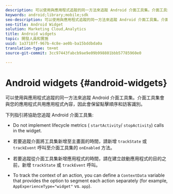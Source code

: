 ```yaml
---
description: 可以使用與應用程式追蹤的同一方法來追蹤 Android 介面工具集。介面工具集會與您的應用程式共用應用程式內容，因此會保留點擊順序和訪客識別。
keywords: android;library;mobile;sdk
seo-description: 可以使用與應用程式追蹤的同一方法來追蹤 Android 介面工具集。介面工具集會與您的應用程式共用應用程式內容，因此會保留點擊順序和訪客識別。
seo-title: Android Widget
solution: Marketing Cloud,Analytics
title: Android widgets
topic: 開發人員和實施
uuid: 1a3718ff-967b-4c8e-ae0b-ba15bddbda0a
translation-type: tm+mt
source-git-commit: 3cc97443fabcb9ae9e09b998801bbb57785960e0

---
```



# Android widgets {#android-widgets}

可以使用與應用程式追蹤的同一方法來追蹤 Android 介面工具集。介面工具集會與您的應用程式共用應用程式內容，因此會保留點擊順序和訪客識別。

下列指引將協助您追蹤 Android 介面工具集:

* Do not implement lifecycle metrics ( `startActivity`/ `stopActivity`) calls in the widget.

* 若要追蹤介面將工具集新增至主畫面的時間，請新增 `trackState` 或 `trackEvent` 呼叫至介面工具集的 `onEnabled` 方法。

* 若要追蹤從介面工具集新增應用程式的時間，請在建立啟動應用程式的目的之前，新增 `trackState` 或 `trackEvent` 呼叫。

* To track the context of an action, you can define a `ContextData` variable that provides the option to segment each action separately (for example, `AppExperienceType="widget"` vs. `app`).

